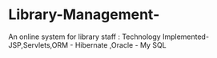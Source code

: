 # Library-Management-
An online system for library staff : Technology Implemented- JSP,Servlets,ORM - Hibernate ,Oracle - My SQL 
